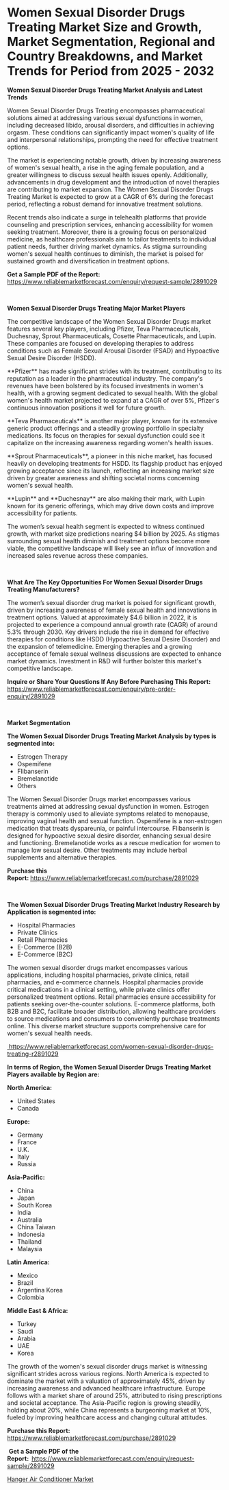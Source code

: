 <p><h1>Women Sexual Disorder Drugs Treating Market Size and Growth, Market Segmentation, Regional and Country Breakdowns, and Market Trends for Period from 2025 -  2032</h1></p><p><strong>Women Sexual Disorder Drugs Treating Market Analysis and Latest Trends</strong></p>
<p><p>Women Sexual Disorder Drugs Treating encompasses pharmaceutical solutions aimed at addressing various sexual dysfunctions in women, including decreased libido, arousal disorders, and difficulties in achieving orgasm. These conditions can significantly impact women's quality of life and interpersonal relationships, prompting the need for effective treatment options.</p><p>The market is experiencing notable growth, driven by increasing awareness of women's sexual health, a rise in the aging female population, and a greater willingness to discuss sexual health issues openly. Additionally, advancements in drug development and the introduction of novel therapies are contributing to market expansion. The Women Sexual Disorder Drugs Treating Market is expected to grow at a CAGR of 6% during the forecast period, reflecting a robust demand for innovative treatment solutions. </p><p>Recent trends also indicate a surge in telehealth platforms that provide counseling and prescription services, enhancing accessibility for women seeking treatment. Moreover, there is a growing focus on personalized medicine, as healthcare professionals aim to tailor treatments to individual patient needs, further driving market dynamics. As stigma surrounding women's sexual health continues to diminish, the market is poised for sustained growth and diversification in treatment options.</p></p>
<p><strong>Get a Sample PDF of the Report:&nbsp;</strong> <a href="https://www.reliablemarketforecast.com/enquiry/request-sample/2891029?utm_campaign=3171&utm_medium=2&utm_source=Github&utm_content=ia&utm_term=14032025&utm_id=women-sexual-disorder-drugs-treating">https://www.reliablemarketforecast.com/enquiry/request-sample/2891029</a></p>
<p>&nbsp;</p>
<p><strong>Women Sexual Disorder Drugs Treating Major Market Players</strong></p>
<p><p>The competitive landscape of the Women Sexual Disorder Drugs market features several key players, including Pfizer, Teva Pharmaceuticals, Duchesnay, Sprout Pharmaceuticals, Cosette Pharmaceuticals, and Lupin. These companies are focused on developing therapies to address conditions such as Female Sexual Arousal Disorder (FSAD) and Hypoactive Sexual Desire Disorder (HSDD).</p><p>**Pfizer** has made significant strides with its treatment, contributing to its reputation as a leader in the pharmaceutical industry. The company's revenues have been bolstered by its focused investments in women's health, with a growing segment dedicated to sexual health. With the global women's health market projected to expand at a CAGR of over 5%, Pfizer's continuous innovation positions it well for future growth.</p><p>**Teva Pharmaceuticals** is another major player, known for its extensive generic product offerings and a steadily growing portfolio in specialty medications. Its focus on therapies for sexual dysfunction could see it capitalize on the increasing awareness regarding women's health issues.</p><p>**Sprout Pharmaceuticals**, a pioneer in this niche market, has focused heavily on developing treatments for HSDD. Its flagship product has enjoyed growing acceptance since its launch, reflecting an increasing market size driven by greater awareness and shifting societal norms concerning women's sexual health.</p><p>**Lupin** and **Duchesnay** are also making their mark, with Lupin known for its generic offerings, which may drive down costs and improve accessibility for patients.</p><p>The women’s sexual health segment is expected to witness continued growth, with market size predictions nearing $4 billion by 2025. As stigmas surrounding sexual health diminish and treatment options become more viable, the competitive landscape will likely see an influx of innovation and increased sales revenue across these companies.</p></p>
<p>&nbsp;</p>
<p><strong>What Are The Key Opportunities For Women Sexual Disorder Drugs Treating Manufacturers?</strong></p>
<p><p>The women’s sexual disorder drug market is poised for significant growth, driven by increasing awareness of female sexual health and innovations in treatment options. Valued at approximately $4.6 billion in 2022, it is projected to experience a compound annual growth rate (CAGR) of around 5.3% through 2030. Key drivers include the rise in demand for effective therapies for conditions like HSDD (Hypoactive Sexual Desire Disorder) and the expansion of telemedicine. Emerging therapies and a growing acceptance of female sexual wellness discussions are expected to enhance market dynamics. Investment in R&D will further bolster this market's competitive landscape.</p></p>
<p><strong>Inquire or Share Your Questions If Any Before Purchasing This Report:</strong> <a href="https://www.reliablemarketforecast.com/enquiry/pre-order-enquiry/2891029?utm_campaign=3171&utm_medium=2&utm_source=Github&utm_content=ia&utm_term=14032025&utm_id=women-sexual-disorder-drugs-treating">https://www.reliablemarketforecast.com/enquiry/pre-order-enquiry/2891029</a></p>
<p>&nbsp;</p>
<p><strong>Market Segmentation</strong></p>
<p><strong>The Women Sexual Disorder Drugs Treating Market Analysis by types is segmented into:</strong></p>
<p><ul><li> Estrogen Therapy</li><li>Ospemifene</li><li>Flibanserin</li><li>Bremelanotide</li><li>Others </li></ul></p>
<p><p>The Women Sexual Disorder Drugs market encompasses various treatments aimed at addressing sexual dysfunction in women. Estrogen therapy is commonly used to alleviate symptoms related to menopause, improving vaginal health and sexual function. Ospemifene is a non-estrogen medication that treats dyspareunia, or painful intercourse. Flibanserin is designed for hypoactive sexual desire disorder, enhancing sexual desire and functioning. Bremelanotide works as a rescue medication for women to manage low sexual desire. Other treatments may include herbal supplements and alternative therapies.</p></p>
<p><strong>Purchase this Report:&nbsp;</strong><a href="https://www.reliablemarketforecast.com/purchase/2891029?utm_campaign=3171&utm_medium=2&utm_source=Github&utm_content=ia&utm_term=14032025&utm_id=women-sexual-disorder-drugs-treating">https://www.reliablemarketforecast.com/purchase/2891029</a></p>
<p>&nbsp;</p>
<p><strong>The Women Sexual Disorder Drugs Treating Market Industry Research by Application is segmented into:</strong></p>
<p><ul><li> Hospital Pharmacies</li><li>Private Clinics</li><li>Retail Pharmacies</li><li>E-Commerce (B2B)</li><li>E-Commerce (B2C) </li></ul></p>
<p><p>The women sexual disorder drugs market encompasses various applications, including hospital pharmacies, private clinics, retail pharmacies, and e-commerce channels. Hospital pharmacies provide critical medications in a clinical setting, while private clinics offer personalized treatment options. Retail pharmacies ensure accessibility for patients seeking over-the-counter solutions. E-commerce platforms, both B2B and B2C, facilitate broader distribution, allowing healthcare providers to source medications and consumers to conveniently purchase treatments online. This diverse market structure supports comprehensive care for women's sexual health needs.</p></p>
<p><a href="https://www.reliablemarketforecast.com/women-sexual-disorder-drugs-treating-r2891029?utm_campaign=3171&utm_medium=2&utm_source=Github&utm_content=ia&utm_term=14032025&utm_id=women-sexual-disorder-drugs-treating">&nbsp;https://www.reliablemarketforecast.com/women-sexual-disorder-drugs-treating-r2891029</a></p>
<p><strong>In terms of Region, the Women Sexual Disorder Drugs Treating Market Players available by Region are:</strong></p>
<p>
    <p> <strong> North America: </strong>
        <ul>
            <li>United States</li>
            <li>Canada</li>
        </ul>
        </p> 
    <p> <strong> Europe: </strong>
        <ul>
            <li>Germany</li>
            <li>France</li>
            <li>U.K.</li>
            <li>Italy</li>
            <li>Russia</li>
        </ul>
        </p> 
    <p> <strong> Asia-Pacific: </strong>
        <ul>
            <li>China</li>
            <li>Japan</li>
            <li>South Korea</li>
            <li>India</li>
            <li>Australia</li>
            <li>China Taiwan</li>
            <li>Indonesia</li>
            <li>Thailand</li>
            <li>Malaysia</li>
        </ul>
        </p> 
    <p> <strong> Latin America: </strong>
        <ul>
            <li>Mexico</li>
            <li>Brazil</li>
            <li>Argentina Korea</li>
            <li>Colombia</li>
        </ul>
        </p> 
    <p> <strong> Middle East & Africa: </strong>
        <ul>
            <li>Turkey</li>
            <li>Saudi</li>
            <li>Arabia</li>
            <li>UAE</li>
            <li>Korea</li>
        </ul>
    </p>
    </p>
<p><p>The growth of the women's sexual disorder drugs market is witnessing significant strides across various regions. North America is expected to dominate the market with a valuation of approximately 45%, driven by increasing awareness and advanced healthcare infrastructure. Europe follows with a market share of around 25%, attributed to rising prescriptions and societal acceptance. The Asia-Pacific region is growing steadily, holding about 20%, while China represents a burgeoning market at 10%, fueled by improving healthcare access and changing cultural attitudes.</p></p>
<p><strong>Purchase this Report: </strong><a href="https://www.reliablemarketforecast.com/purchase/2891029?utm_campaign=3171&utm_medium=2&utm_source=Github&utm_content=ia&utm_term=14032025&utm_id=women-sexual-disorder-drugs-treating">https://www.reliablemarketforecast.com/purchase/2891029</a></p>
<p>&nbsp;<strong>Get a Sample PDF of the Report:&nbsp;&nbsp;</strong><a href="https://www.reliablemarketforecast.com/enquiry/request-sample/2891029?utm_campaign=3171&utm_medium=2&utm_source=Github&utm_content=ia&utm_term=14032025&utm_id=women-sexual-disorder-drugs-treating">https://www.reliablemarketforecast.com/enquiry/request-sample/2891029</a></p>
<p><strong></strong></p>
<p><p><a href="https://github.com/ajegiobitsa/Market-Research-Report-List-1/blob/main/hanger-air-conditioner-market.md?utm_campaign=3171&utm_medium=2&utm_source=Github&utm_content=ia&utm_term=14032025&utm_id=women-sexual-disorder-drugs-treating">Hanger Air Conditioner Market</a></p></p>